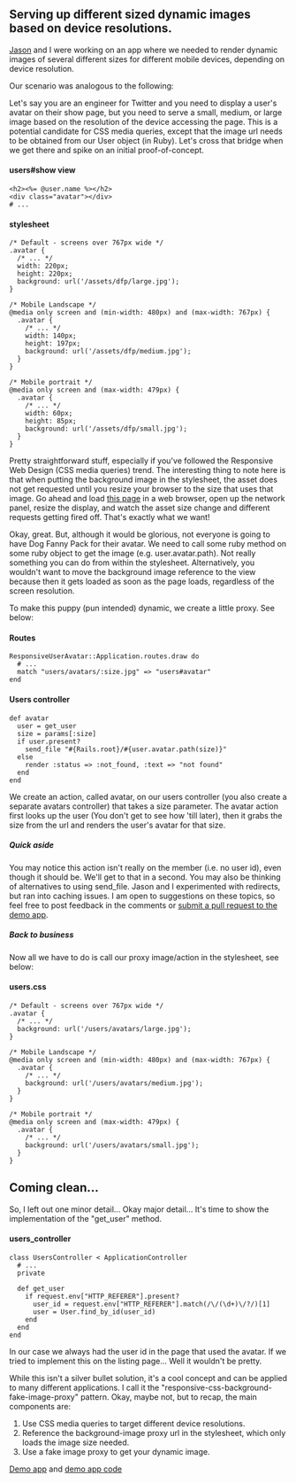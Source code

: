 ## Serving up different sized dynamic images based on device resolutions. ##

[Jason](http://pivotallabs.com/users/jnoble/blog/) and I were working on an app where we needed to render dynamic images of several different sizes for different mobile devices, depending on device resolution.

Our scenario was analogous to the following:

Let's say you are an engineer for Twitter and you need to display a user's avatar on their show page, but you need to serve a small, medium, or large image based on the resolution of the device accessing the page.
This is a potential candidate for CSS media queries, except that the image url needs to be obtained from our User object (in Ruby). 
Let's cross that bridge when we get there and spike on an initial proof-of-concept.

#### users#show view ####

    <h2><%= @user.name %></h2>
    <div class="avatar"></div>
    # ...

#### stylesheet ####

    /* Default - screens over 767px wide */
    .avatar {
      /* ... */
      width: 220px;
      height: 220px;
      background: url('/assets/dfp/large.jpg');
    }

    /* Mobile Landscape */
    @media only screen and (min-width: 480px) and (max-width: 767px) {
      .avatar {
        /* ... */
        width: 140px;
        height: 197px;
        background: url('/assets/dfp/medium.jpg');
      }
    }

    /* Mobile portrait */
    @media only screen and (max-width: 479px) {
      .avatar {
        /* ... */
        width: 60px;
        height: 85px;
        background: url('/assets/dfp/small.jpg');
      }
    }

Pretty straightforward stuff, especially if you've followed the Responsive Web Design (CSS media queries) trend.
The interesting thing to note here is that when putting the background image in the stylesheet, the asset does not get requested until you resize your browser to the size that uses that image.
Go ahead and load [this page](http://responsive-static-avatar-demo.herokuapp.com/) in a web browser, open up the network panel, resize the display, and watch the asset size change and different requests getting fired off. That's exactly what we want!

Okay, great. But, although it would be glorious, not everyone is going to have Dog Fanny Pack for their avatar. We need to call some ruby method on some ruby object to get the image (e.g. user.avatar.path).
Not really something you can do from within the stylesheet. Alternatively, you wouldn't want to move the background image reference to the view because then it gets loaded as soon as the page loads, regardless of the screen resolution.

To make this puppy (pun intended) dynamic, we create a little proxy. See below:

#### Routes ####

    ResponsiveUserAvatar::Application.routes.draw do
      # ...
      match "users/avatars/:size.jpg" => "users#avatar"
    end

#### Users controller ####

    def avatar
      user = get_user
      size = params[:size]
      if user.present?
        send_file "#{Rails.root}/#{user.avatar.path(size)}"
      else
        render :status => :not_found, :text => "not found"
      end
    end


We create an action, called avatar, on our users controller (you also create a separate avatars controller) that takes a size parameter. The avatar action first looks up the user (You don't get to see how 'till later),
then it grabs the size from the url and renders the user's avatar for that size. 

##### Quick aside #####
You may notice this action isn't really on the member (i.e. no user id), even though it should be. We'll get to that in a second.
You may also be thinking of alternatives to using send_file. Jason and I experimented with redirects, but ran into caching issues. I am open to suggestions on these topics, so feel free to post feedback in the comments or [submit a pull request to the demo app](http://responsive-user-avatar-demo.herokuapp.com/).

##### Back to business #####
Now all we have to do is call our proxy image/action in the stylesheet, see below:

#### users.css ####

    /* Default - screens over 767px wide */
    .avatar {
      /* ... */
      background: url('/users/avatars/large.jpg');
    }

    /* Mobile Landscape */
    @media only screen and (min-width: 480px) and (max-width: 767px) {
      .avatar {
        /* ... */
        background: url('/users/avatars/medium.jpg');
      }
    }

    /* Mobile portrait */
    @media only screen and (max-width: 479px) {
      .avatar {
        /* ... */
        background: url('/users/avatars/small.jpg');
      }
    }

## Coming clean... ##

So, I left out one minor detail... Okay major detail... It's time to show the implementation of the "get_user" method.

#### users_controller ####

    class UsersController < ApplicationController
      # ...
      private

      def get_user
        if request.env["HTTP_REFERER"].present?
          user_id = request.env["HTTP_REFERER"].match(/\/(\d+)\/?/)[1]
          user = User.find_by_id(user_id)
        end
      end
    end

In our case we always had the user id in the page that used the avatar. If we tried to implement this on the listing page... Well it wouldn't be pretty.

While this isn't a silver bullet solution, it's a cool concept and can be applied to many different applications. I call it the "responsive-css-background-fake-image-proxy" pattern.
Okay, maybe not, but to recap, the main components are:

1. Use CSS media queries to target different device resolutions.
2. Reference the background-image proxy url in the stylesheet, which only loads the image size needed.
3. Use a fake image proxy to get your dynamic image.

[Demo app](http://responsive-user-avatar-demo.herokuapp.com/) and [demo app code](https://github.com/alexwelch/responsive-user-avatar-demo)
